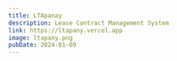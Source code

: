 ```yaml
---
title: LTApanay
description: Lease Contract Management System
link: https://ltapany.vercel.app
image: ltapany.png
pubDate: 2024-01-09
---
```

